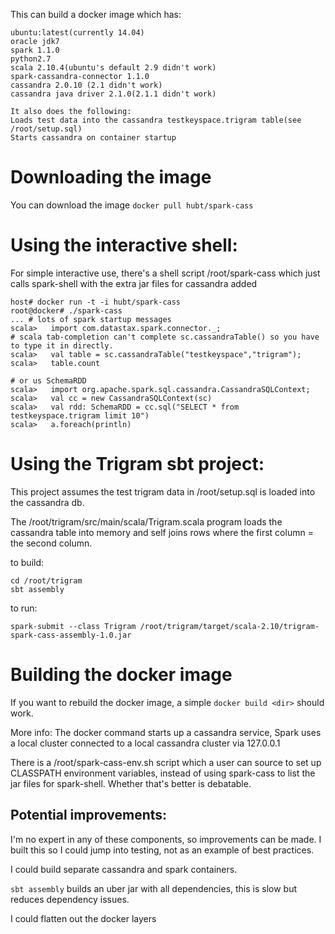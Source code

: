 

This can build a docker image which has:
```
ubuntu:latest(currently 14.04)
oracle jdk7
spark 1.1.0
python2.7
scala 2.10.4(ubuntu's default 2.9 didn't work)
spark-cassandra-connector 1.1.0
cassandra 2.0.10 (2.1 didn't work)
cassandra java driver 2.1.0(2.1.1 didn't work)

It also does the following:
Loads test data into the cassandra testkeyspace.trigram table(see /root/setup.sql)
Starts cassandra on container startup
```

# Downloading the image
You can download the image `docker pull hubt/spark-cass`


# Using the interactive shell:
For simple interactive use, there's a shell script /root/spark-cass which just calls spark-shell with the extra jar files for cassandra added
```
host# docker run -t -i hubt/spark-cass
root@docker# ./spark-cass
... # lots of spark startup messages
scala>   import com.datastax.spark.connector._;
# scala tab-completion can't complete sc.cassandraTable() so you have to type it in directly.
scala>   val table = sc.cassandraTable("testkeyspace","trigram");
scala>   table.count

# or us SchemaRDD
scala>   import org.apache.spark.sql.cassandra.CassandraSQLContext;
scala>   val cc = new CassandraSQLContext(sc)
scala>   val rdd: SchemaRDD = cc.sql("SELECT * from testkeyspace.trigram limit 10")
scala>   a.foreach(println)
```

# Using the Trigram sbt project:
This project assumes the test trigram data in /root/setup.sql is loaded into the cassandra db.

The /root/trigram/src/main/scala/Trigram.scala program loads the cassandra table into memory and self joins rows where the first column = the second column.

to build:
```
cd /root/trigram
sbt assembly
```
to run:
```
spark-submit --class Trigram /root/trigram/target/scala-2.10/trigram-spark-cass-assembly-1.0.jar
```

# Building the docker image

If you want to rebuild the docker image, a simple `docker build <dir>` should work. 

More info:
The docker command starts up a cassandra service, Spark uses a local cluster connected to a local cassandra cluster via 127.0.0.1

There is a /root/spark-cass-env.sh script which a user can source to set up CLASSPATH environment variables, instead of using spark-cass to list the jar files for spark-shell. Whether that's better is debatable. 

## Potential improvements:

I'm no expert in any of these components, so improvements can be made. I built this so I could 
jump into testing, not as an example of best practices.

I could build separate cassandra and spark containers.

`sbt assembly` builds an uber jar with all dependencies, this is slow but reduces dependency issues.

I could flatten out the docker layers



